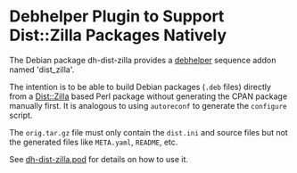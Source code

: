 Debhelper Plugin to Support Dist::Zilla Packages Natively
=========================================================

The Debian package dh-dist-zilla provides a
[debhelper](http://joeyh.name/code/debhelper/) sequence addon named
'dist_zilla'.

The intention is to be able to build Debian packages (`.deb` files) directly
from a [Dist::Zilla](http://dzil.org/) based Perl package without
generating the CPAN package manually first.  It is analogous to using
`autoreconf` to generate the `configure` script.

The `orig.tar.gz` file must only contain the `dist.ini` and source
files but not the generated files like `META.yaml`, `README`, etc.

See [dh-dist-zilla.pod](dh-dist-zilla.pod) for details on how to
use it.
